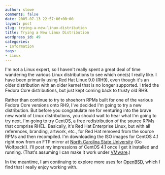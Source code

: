 ```yaml
---
author: slowe
comments: false
date: 2005-07-13 22:57:06+00:00
layout: post
slug: trying-a-new-linux-distribution
title: Trying a New Linux Distribution
wordpress_id: 49
categories:
- Information
tags:
- Linux
---
```


I'm not a Linux expert, so I haven't really spent a great deal of time wandering the various Linux distributions to see which one(s) I really like. I have been primarily using Red Hat Linux 9.0 (RH9), even though it's an older distribution with an older kernel that is no longer supported. I tried the Fedora Core distributions, but just kept coming back to trusty old RH9.

Rather than continue to try to shoehorn RPMs built for one of the various Fedora Core versions onto RH9, I've decided I'm going to try a new distribution. But before you congratulate me for venturing into the brave new world of Linux distributions, you should wait to hear what I'm going to try next. I'm going to try [CentOS](http://www.centos.org/), a free redistribution of the source RPMs that comprise RHEL. Basically, it's Red Hat Enterprise Linux, but with all references, branding, artwork, etc., for Red Hat removed from the source RPMs and then recompiled. I'm downloading the ISO images for CentOS 4.1 right now from an FTP mirror at [North Carolina State University](http://www.ncsu.edu) (Go Wolfpack!). I'll post my impressions of CentOS 4.1 once I get it installed and running. (That's assuming I can make it work under [VMware](http://www.vmware.com).)

In the meantime, I am continuing to explore more uses for [OpenBSD](http://www.openbsd.org), which I find that I really enjoy working with.
